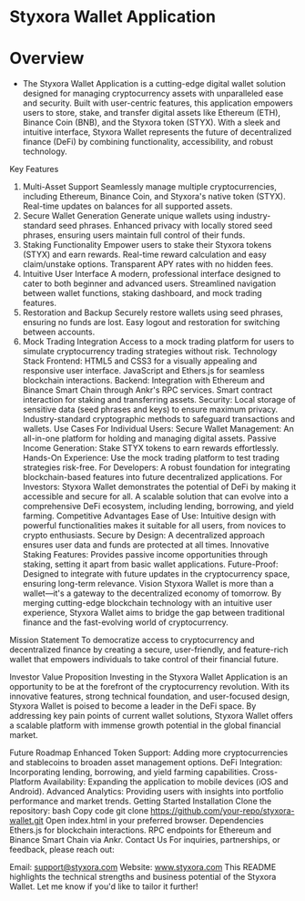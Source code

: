 # Styxora Wallet Application

# Overview
- The Styxora Wallet Application is a cutting-edge digital wallet solution designed for managing cryptocurrency assets with unparalleled ease and security. Built with user-centric features, this application empowers users to store, stake, and transfer digital assets like Ethereum (ETH), Binance Coin (BNB), and the Styxora token (STYX). With a sleek and intuitive interface, Styxora Wallet represents the future of decentralized finance (DeFi) by combining functionality, accessibility, and robust technology.

Key Features
1. Multi-Asset Support
Seamlessly manage multiple cryptocurrencies, including Ethereum, Binance Coin, and Styxora's native token (STYX).
Real-time updates on balances for all supported assets.
2. Secure Wallet Generation
Generate unique wallets using industry-standard seed phrases.
Enhanced privacy with locally stored seed phrases, ensuring users maintain full control of their funds.
3. Staking Functionality
Empower users to stake their Styxora tokens (STYX) and earn rewards.
Real-time reward calculation and easy claim/unstake options.
Transparent APY rates with no hidden fees.
4. Intuitive User Interface
A modern, professional interface designed to cater to both beginner and advanced users.
Streamlined navigation between wallet functions, staking dashboard, and mock trading features.
5. Restoration and Backup
Securely restore wallets using seed phrases, ensuring no funds are lost.
Easy logout and restoration for switching between accounts.
6. Mock Trading Integration
Access to a mock trading platform for users to simulate cryptocurrency trading strategies without risk.
Technology Stack
Frontend:
HTML5 and CSS3 for a visually appealing and responsive user interface.
JavaScript and Ethers.js for seamless blockchain interactions.
Backend:
Integration with Ethereum and Binance Smart Chain through Ankr's RPC services.
Smart contract interaction for staking and transferring assets.
Security:
Local storage of sensitive data (seed phrases and keys) to ensure maximum privacy.
Industry-standard cryptographic methods to safeguard transactions and wallets.
Use Cases
For Individual Users:
Secure Wallet Management: An all-in-one platform for holding and managing digital assets.
Passive Income Generation: Stake STYX tokens to earn rewards effortlessly.
Hands-On Experience: Use the mock trading platform to test trading strategies risk-free.
For Developers:
A robust foundation for integrating blockchain-based features into future decentralized applications.
For Investors:
Styxora Wallet demonstrates the potential of DeFi by making it accessible and secure for all.
A scalable solution that can evolve into a comprehensive DeFi ecosystem, including lending, borrowing, and yield farming.
Competitive Advantages
Ease of Use: Intuitive design with powerful functionalities makes it suitable for all users, from novices to crypto enthusiasts.
Secure by Design: A decentralized approach ensures user data and funds are protected at all times.
Innovative Staking Features: Provides passive income opportunities through staking, setting it apart from basic wallet applications.
Future-Proof: Designed to integrate with future updates in the cryptocurrency space, ensuring long-term relevance.
Vision
Styxora Wallet is more than a wallet—it's a gateway to the decentralized economy of tomorrow. By merging cutting-edge blockchain technology with an intuitive user experience, Styxora Wallet aims to bridge the gap between traditional finance and the fast-evolving world of cryptocurrency.

Mission Statement
To democratize access to cryptocurrency and decentralized finance by creating a secure, user-friendly, and feature-rich wallet that empowers individuals to take control of their financial future.

Investor Value Proposition
Investing in the Styxora Wallet Application is an opportunity to be at the forefront of the cryptocurrency revolution. With its innovative features, strong technical foundation, and user-focused design, Styxora Wallet is poised to become a leader in the DeFi space. By addressing key pain points of current wallet solutions, Styxora Wallet offers a scalable platform with immense growth potential in the global financial market.

Future Roadmap
Enhanced Token Support: Adding more cryptocurrencies and stablecoins to broaden asset management options.
DeFi Integration: Incorporating lending, borrowing, and yield farming capabilities.
Cross-Platform Availability: Expanding the application to mobile devices (iOS and Android).
Advanced Analytics: Providing users with insights into portfolio performance and market trends.
Getting Started
Installation
Clone the repository:
bash
Copy code
git clone https://github.com/your-repo/styxora-wallet.git
Open index.html in your preferred browser.
Dependencies
Ethers.js for blockchain interactions.
RPC endpoints for Ethereum and Binance Smart Chain via Ankr.
Contact Us
For inquiries, partnerships, or feedback, please reach out:

Email: support@styxora.com
Website: www.styxora.com
This README highlights the technical strengths and business potential of the Styxora Wallet. Let me know if you'd like to tailor it further!
